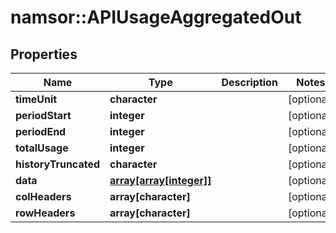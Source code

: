 # namsor::APIUsageAggregatedOut

## Properties
Name | Type | Description | Notes
------------ | ------------- | ------------- | -------------
**timeUnit** | **character** |  | [optional] 
**periodStart** | **integer** |  | [optional] 
**periodEnd** | **integer** |  | [optional] 
**totalUsage** | **integer** |  | [optional] 
**historyTruncated** | **character** |  | [optional] 
**data** | [**array[array[integer]]**](array.md) |  | [optional] 
**colHeaders** | **array[character]** |  | [optional] 
**rowHeaders** | **array[character]** |  | [optional] 


